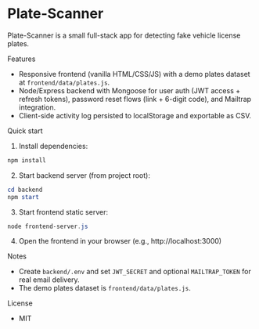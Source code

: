 # Plate-Scanner

Plate-Scanner is a small full-stack app for detecting fake vehicle license plates.

Features
- Responsive frontend (vanilla HTML/CSS/JS) with a demo plates dataset at `frontend/data/plates.js`.
- Node/Express backend with Mongoose for user auth (JWT access + refresh tokens), password reset flows (link + 6-digit code), and Mailtrap integration.
- Client-side activity log persisted to localStorage and exportable as CSV.

Quick start
1. Install dependencies:

```powershell
npm install
```

2. Start backend server (from project root):

```powershell
cd backend
npm start
```

3. Start frontend static server:

```powershell
node frontend-server.js
```

4. Open the frontend in your browser (e.g., http://localhost:3000)

Notes
- Create `backend/.env` and set `JWT_SECRET` and optional `MAILTRAP_TOKEN` for real email delivery.
- The demo plates dataset is `frontend/data/plates.js`.

License
- MIT
